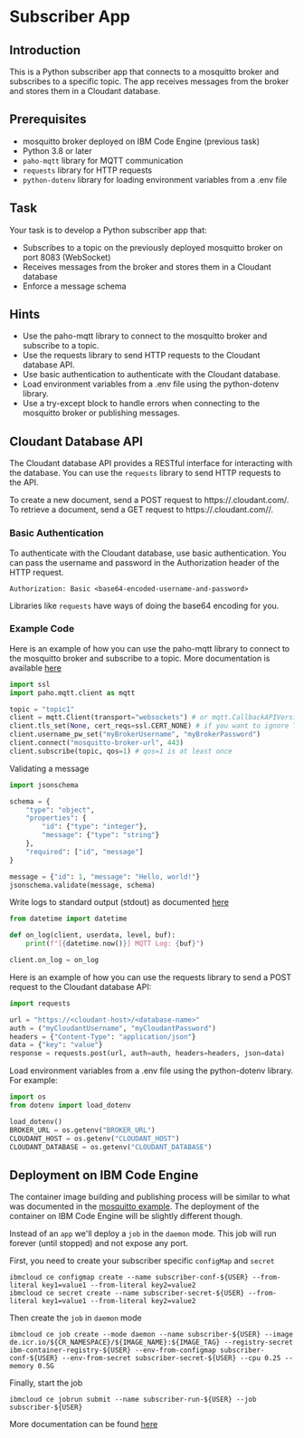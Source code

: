# Subscriber App

## Introduction

This is a Python subscriber app that connects to a mosquitto broker and subscribes to a specific topic. The app receives messages from the broker and stores them in a Cloudant database.

## Prerequisites

- mosquitto broker deployed on IBM Code Engine (previous task)
- Python 3.8 or later
- `paho-mqtt` library for MQTT communication
- `requests` library for HTTP requests
- `python-dotenv` library for loading environment variables from a .env file

## Task

Your task is to develop a Python subscriber app that:

- Subscribes to a topic on the previously deployed mosquitto broker on port 8083 (WebSocket)
- Receives messages from the broker and stores them in a Cloudant database
- Enforce a message schema

## Hints

- Use the paho-mqtt library to connect to the mosquitto broker and subscribe to a topic.
- Use the requests library to send HTTP requests to the Cloudant database API.
- Use basic authentication to authenticate with the Cloudant database.
- Load environment variables from a .env file using the python-dotenv library.
- Use a try-except block to handle errors when connecting to the mosquitto broker or publishing messages.

## Cloudant Database API

The Cloudant database API provides a RESTful interface for interacting with the database. You can use the `requests` library to send HTTP requests to the API.

To create a new document, send a POST request to https://<cloudant-account>.cloudant.com/<database-name>.
To retrieve a document, send a GET request to https://<cloudant-account>.cloudant.com/<database-name>/<document-id>.

### Basic Authentication

To authenticate with the Cloudant database, use basic authentication. You can pass the username and password in the Authorization header of the HTTP request.

`Authorization: Basic <base64-encoded-username-and-password>`

Libraries like `requests` have ways of doing the base64 encoding for you.

### Example Code

Here is an example of how you can use the paho-mqtt library to connect to the mosquitto broker and subscribe to a topic. More documentation is available [here](https://eclipse.dev/paho/files/paho.mqtt.python/html/client.html)

```python
import ssl
import paho.mqtt.client as mqtt

topic = "topic1"
client = mqtt.Client(transport="websockets") # or mqtt.CallbackAPIVersion.VERSION2
client.tls_set(None, cert_reqs=ssl.CERT_NONE) # if you want to ignore TLS
client.username_pw_set("myBrokerUsername", "myBrokerPassword")
client.connect("mosquitto-broker-url", 443)
client.subscribe(topic, qos=1) # qos=1 is at least once
```

Validating a message

```python
import jsonschema

schema = {
    "type": "object",
    "properties": {
        "id": {"type": "integer"},
        "message": {"type": "string"}
    },
    "required": ["id", "message"]
}

message = {"id": 1, "message": "Hello, world!"}
jsonschema.validate(message, schema)
```

Write logs to standard output (stdout) as documented [here](https://eclipse.dev/paho/files/paho.mqtt.python/html/client.html#paho.mqtt.client.Client.on_log)

```python
from datetime import datetime

def on_log(client, userdata, level, buf):
    print(f"[{datetime.now()}] MQTT Log: {buf}")

client.on_log = on_log
```

Here is an example of how you can use the requests library to send a POST request to the Cloudant database API:

```python
import requests

url = "https://<cloudant-host>/<database-name>"
auth = ("myCloudantUsername", "myCloudantPassword")
headers = {"Content-Type": "application/json"}
data = {"key": "value"}
response = requests.post(url, auth=auth, headers=headers, json=data)
```

Load environment variables from a .env file using the python-dotenv library. For example:

```python
import os
from dotenv import load_dotenv

load_dotenv()
BROKER_URL = os.getenv("BROKER_URL")
CLOUDANT_HOST = os.getenv("CLOUDANT_HOST")
CLOUDANT_DATABASE = os.getenv("CLOUDANT_DATABASE")
```

## Deployment on IBM Code Engine

The container image building and publishing process will be similar to what was documented in the [mosquitto example](./3_Deploy_on_IBM-Cloud.md). The deployment of the container on IBM Code Engine will be slightly different though.

Instead of an `app` we'll deploy a `job` in the `daemon` mode. This job will run forever (until stopped) and not expose any port.

First, you need to create your subscriber specific `configMap` and `secret`

```
ibmcloud ce configmap create --name subscriber-conf-${USER} --from-literal key1=value1 --from-literal key2=value2
ibmcloud ce secret create --name subscriber-secret-${USER} --from-literal key1=value1 --from-literal key2=value2
```

Then create the `job` in `daemon` mode

```
ibmcloud ce job create --mode daemon --name subscriber-${USER} --image de.icr.io/${CR_NAMESPACE}/${IMAGE_NAME}:${IMAGE_TAG} --registry-secret ibm-container-registry-${USER} --env-from-configmap subscriber-conf-${USER} --env-from-secret subscriber-secret-${USER} --cpu 0.25 --memory 0.5G
```

Finally, start the job

```
ibmcloud ce jobrun submit --name subscriber-run-${USER} --job subscriber-${USER}
```

More documentation can be found [here](https://cloud.ibm.com/docs/codeengine?topic=codeengine-job-daemon)
